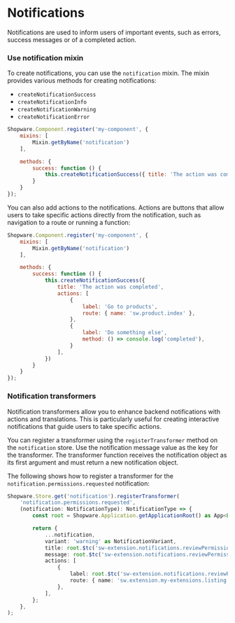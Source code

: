 # Notifications

Notifications are used to inform users of important events, such as errors, success messages or of a completed action. 

### Use notification mixin

To create notifications, you can use the `notification` mixin. The mixin provides various methods for creating notifications:
 * `createNotificationSuccess`
 * `createNotificationInfo`
 * `createNotificationWarning`
 * `createNotificationError`

```javascript
Shopware.Component.register('my-component', {
    mixins: [
        Mixin.getByName('notification')
    ],

    methods: {
        success: function () {
            this.createNotificationSuccess({ title: 'The action was completed' })
        }
    }
});
```

You can also add actions to the notifications. Actions are buttons that allow users to take specific actions directly from the notification, such as navigation to a route or running a function:

```javascript
Shopware.Component.register('my-component', {
    mixins: [
        Mixin.getByName('notification')
    ],

    methods: {
        success: function () {
            this.createNotificationSuccess({ 
                title: 'The action was completed',
                actions: [
                    {
                        label: 'Go to products',
                        route: { name: 'sw.product.index' },
                    },
                    {
                        label: 'Do something else',
                        method: () => console.log('completed'),
                    }
                ],
            })
        }
    }
});
```

### Notification transformers

Notification transformers allow you to enhance backend notifications with actions and translations. This is particularly useful for creating interactive notifications that guide users to take specific actions.

You can register a transformer using the `registerTransformer` method on the `notification` store. Use the notification message value as the key for the transformer. The transformer function receives the notification object as its first argument and must return a new notification object.

The following shows how to register a transformer for the `notification.permissions.requested` notification:

```typescript
Shopware.Store.get('notification').registerTransformer(
    'notification.permissions.requested',
    (notification: NotificationType): NotificationType => {
        const root = Shopware.Application.getApplicationRoot() as App<Element>;

        return {
            ...notification,
            variant: 'warning' as NotificationVariant,
            title: root.$tc('sw-extension.notifications.reviewPermissionRequests.title'),
            message: root.$tc('sw-extension.notifications.reviewPermissionRequests.message'),
            actions: [
                {
                    label: root.$tc('sw-extension.notifications.reviewPermissionRequests.action'),
                    route: { name: 'sw.extension.my-extensions.listing' },
                },
            ],
        };
    },
);
```
